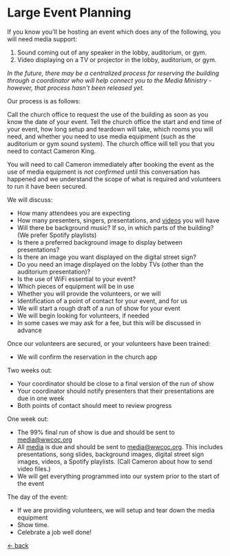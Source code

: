 # Large Event Planning

If you know you'll be hosting an event which does any of the following, you will need media support:

1. Sound coming out of any speaker in the lobby, auditorium, or gym.
2. Video displaying on a TV or projector in the lobby, auditorium, or gym.

_In the future, there may be a centralized process for reserving the building through a coordinator who will help connect you to the Media Ministry - however, that process hasn't been released yet._

Our process is as follows:

Call the church office to request the use of the building as soon as you know the date of your event.  Tell the church office the start and end time of your event, how long setup and teardown will take, which rooms you will need, and whether you need to use media equipment (such as the auditorium or gym sound system).  The church office will tell you that you need to contact Cameron King.  

You will need to call Cameron immediately after booking the event as the use of media equipment is _not confirmed_ until this conversation has happened and we understand the scope of what is required and volunteers to run it have been secured.

We will discuss:

- How many attendees you are expecting
- How many presenters, singers, presentations, and [videos](sending-announcements.md) you will have
- Will there be background music?  If so, in which parts of the building?  (We prefer Spotify playlists)
- Is there a preferred background image to display between presentations?
- Is there an image you want displayed on the digital street sign?
- Do you need an image displayed on the lobby TVs (other than the auditorium presentation)?
- Is the use of WiFi essential to your event?
- Which pieces of equipment will be in use
- Whether you will provide the volunteers, or we will
- Identification of a point of contact for your event, and for us
- We will start a rough draft of a run of show for your event
- We will begin looking for volunteers, if needed
- In some cases we may ask for a fee, but this will be discussed in advance

Once our volunteers are secured, or your volunteers have been trained:

- We will confirm the reservation in the church app

Two weeks out:

- Your coordinator should be close to a final version of the run of show
- Your coordinator should notify presenters that their presentations are due in one week
- Both points of contact should meet to review progress

One week out:

- The 99% final run of show is due and should be sent to media@wwcoc.org
- All [media](sending-announcements.md) is due and should be sent to media@wwcoc.org.  This includes presentations, song slides, background images, digital street sign images, videos, a Spotify playlists.  (Call Cameron about how to send video files.)
- We will get everything programmed into our system prior to the start of the event

The day of the event:

- If we are providing volunteers, we will setup and tear down the media equipment
- Show time.
- Celebrate a job well done!

[<- back](README.md)